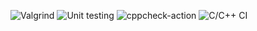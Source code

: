 ![Valgrind](https://github.com/99003201/calendar_app/workflows/Valgrind/badge.svg)
![Unit testing](https://github.com/99003201/calendar_app/workflows/Unit%20testing/badge.svg)
![cppcheck-action](https://github.com/99003201/calendar_app/workflows/cppcheck-action/badge.svg)
![C/C++ CI](https://github.com/99003201/calendar_app/workflows/C/C++%20CI/badge.svg)
